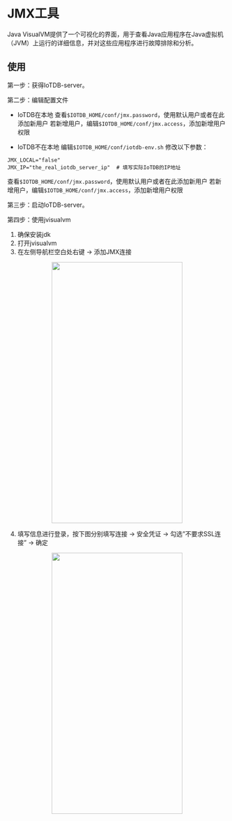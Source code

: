 <!--

    Licensed to the Apache Software Foundation (ASF) under one
    or more contributor license agreements.  See the NOTICE file
    distributed with this work for additional information
    regarding copyright ownership.  The ASF licenses this file
    to you under the Apache License, Version 2.0 (the
    "License"); you may not use this file except in compliance
    with the License.  You may obtain a copy of the License at
    
        http://www.apache.org/licenses/LICENSE-2.0
    
    Unless required by applicable law or agreed to in writing,
    software distributed under the License is distributed on an
    "AS IS" BASIS, WITHOUT WARRANTIES OR CONDITIONS OF ANY
    KIND, either express or implied.  See the License for the
    specific language governing permissions and limitations
    under the License.

-->

# JMX工具

Java VisualVM提供了一个可视化的界面，用于查看Java应用程序在Java虚拟机（JVM）上运行的详细信息，并对这些应用程序进行故障排除和分析。

## 使用

第一步：获得IoTDB-server。

第二步：编辑配置文件

* IoTDB在本地
查看`$IOTDB_HOME/conf/jmx.password`，使用默认用户或者在此添加新用户
若新增用户，编辑`$IOTDB_HOME/conf/jmx.access`，添加新增用户权限

* IoTDB不在本地
编辑`$IOTDB_HOME/conf/iotdb-env.sh`
修改以下参数：
```
JMX_LOCAL="false"
JMX_IP="the_real_iotdb_server_ip"  # 填写实际IoTDB的IP地址
```
查看`$IOTDB_HOME/conf/jmx.password`，使用默认用户或者在此添加新用户
若新增用户，编辑`$IOTDB_HOME/conf/jmx.access`，添加新增用户权限

第三步：启动IoTDB-server。

第四步：使用jvisualvm
1. 确保安装jdk
2. 打开jvisualvm
3. 在左侧导航栏空白处右键 -> 添加JMX连接
<img style="width:100%; max-width:300px; max-height:600px; margin-left:auto; margin-right:auto; display:block;" src="https://user-images.githubusercontent.com/19167280/81462914-5738c580-91e8-11ea-94d1-4ff6607e7e2c.png">

4. 填写信息进行登录，按下图分别填写连接 -> 安全凭证 -> 勾选”不要求SSL连接” -> 确定
<img style="width:100%; max-width:300px; max-height:600px; margin-left:auto; margin-right:auto; display:block;" src="https://user-images.githubusercontent.com/19167280/81462909-53a53e80-91e8-11ea-98df-0012380da0b2.png">
